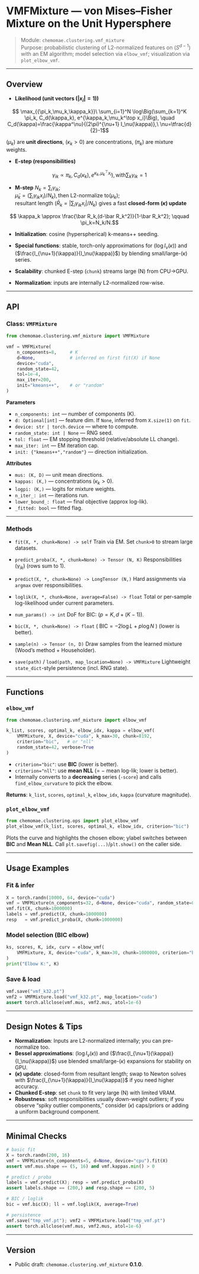 # VMFMixture — von Mises–Fisher Mixture on the Unit Hypersphere

> Module: `chemomae.clustering.vmf_mixture` <br>
> Purpose: probabilistic clustering of L2-normalized features on ($`S^{d-1}`$) with an EM algorithm; model selection via `elbow_vmf`; visualization via `plot_elbow_vmf`.

---

## Overview

* **Likelihood (unit vectors ($`|x_i|=1`$))**
```math
  \max_{{\pi_k,\mu_k,\kappa_k}}\ \sum_{i=1}^N \log\Big(\sum_{k=1}^K \pi_k, C_d(\kappa_k), e^{\kappa_k,\mu_k^\top x_i}\Big),
  \quad C_d(\kappa)=\frac{\kappa^\nu}{(2\pi)^{\nu+1} I_\nu(\kappa)},\ \nu=\tfrac{d}{2}-1
```
  ($`\mu_k`$) are **unit directions**, ($`\kappa_k>0`$) are concentrations, ($`\pi_k`$) are mixture weights.

* **E-step (responsibilities)**
```math
\gamma_{ik}\propto \pi_k,C_d(\kappa_k),e^{\kappa_k,\mu_k^\top x_i}), \text{with} \sum_k\gamma_{ik}=1
```
* **M-step**
$`N_k=\sum_i\gamma_{ik}`$; <br>
$`\tilde\mu_k=\big(\sum_i \gamma_{ik} x_i\big)/N_k), \text{then L2-normalize to} (\mu_k);
`$ <br>
resultant length ($`\bar R_k=|\sum_i\gamma_{ik}x_i|/N_k`$) gives a fast **closed-form ($`\kappa`$) update**

```math
  \kappa_k \approx \frac{\bar R_k,(d-\bar R_k^2)}{1-\bar R_k^2};
  \qquad \pi_k=N_k/N.
```

* **Initialization**: cosine (hyperspherical) k-means++ seeding.

* **Special functions**: stable, torch-only approximations for ($`\log I_\nu(\kappa)`$) and ($`\frac{I_{\nu+1}(\kappa)}{I_\nu(\kappa)}`$) by blending small/large-($`\kappa`$) series.

* **Scalability**: chunked E-step (`chunk`) streams large (N) from CPU→GPU.

* **Normalization**: inputs are internally L2-normalized row-wise.

---

## API

### Class: `VMFMixture`

```python
from chemomae.clustering.vmf_mixture import VMFMixture

vmf = VMFMixture(
    n_components=8,     # K
    d=None,             # inferred on first fit(X) if None
    device="cuda",
    random_state=42,
    tol=1e-4,
    max_iter=200,
    init="kmeans++",    # or "random"
)
```

**Parameters**

* `n_components: int` — number of components (K).
* `d: Optional[int]` — feature dim. If `None`, inferred from `X.size(1)` on `fit`.
* `device: str | torch.device` — where to compute.
* `random_state: int | None` — RNG seed.
* `tol: float` — EM stopping threshold (relative/absolute LL change).
* `max_iter: int` — EM iteration cap.
* `init: {"kmeans++","random"}` — direction initialization.

**Attributes**

* `mus: (K, D)` — unit mean directions.
* `kappas: (K,)` — concentrations ($`\kappa_k>0`$).
* `logpi: (K,)` — logits for mixture weights.
* `n_iter_: int` — iterations run.
* `lower_bound_: float` — final objective (approx log-lik).
* `_fitted: bool` — fitted flag.

---

### Methods

* `fit(X, *, chunk=None) -> self`
  Train via EM. Set `chunk>0` to stream large datasets.

* `predict_proba(X, *, chunk=None) -> Tensor (N, K)`
  Responsibilities ($`\gamma_{ik}`$) (rows sum to 1).

* `predict(X, *, chunk=None) -> LongTensor (N,)`
  Hard assignments via `argmax` over responsibilities.

* `loglik(X, *, chunk=None, average=False) -> float`
  Total or per-sample log-likelihood under current parameters.

* `num_params() -> int`
  DoF for BIC: ($`p = K,d + (K-1)`$).

* `bic(X, *, chunk=None) -> float`
  ( $`\mathrm{BIC} = -2\log L + p\log N`$ ) (lower is better).

* `sample(n) -> Tensor (n, D)`
  Draw samples from the learned mixture (Wood’s method + Householder).

* `save(path)` / `load(path, map_location=None) -> VMFMixture`
  Lightweight `state_dict`-style persistence (incl. RNG state).

---

## Functions

### `elbow_vmf`

```python
from chemomae.clustering.vmf_mixture import elbow_vmf

k_list, scores, optimal_k, elbow_idx, kappa = elbow_vmf(
    VMFMixture, X, device="cuda", k_max=30, chunk=8192,
    criterion="bic",   # or "nll"
    random_state=42, verbose=True
)
```

* `criterion="bic"`: use **BIC** (lower is better).
* `criterion="nll"`: use **mean NLL** (= − mean log-lik; lower is better).
* Internally converts to a **decreasing** series (`-score`) and calls `find_elbow_curvature` to pick the elbow.

**Returns**:
`k_list`, `scores`, `optimal_k`, `elbow_idx`, `kappa` (curvature magnitude).

### `plot_elbow_vmf`

```python
from chemomae.clustering.ops import plot_elbow_vmf
plot_elbow_vmf(k_list, scores, optimal_k, elbow_idx, criterion="bic")
```

Plots the curve and highlights the chosen elbow; ylabel switches between **BIC** and **Mean NLL**.
Call `plt.savefig(...)`/`plt.show()` on the caller side.

---

## Usage Examples

### Fit & infer

```python
X = torch.randn(10000, 64, device="cuda")
vmf = VMFMixture(n_components=32, d=None, device="cuda", random_state=0)
vmf.fit(X, chunk=1000000)
labels = vmf.predict(X, chunk=1000000)
resp   = vmf.predict_proba(X, chunk=1000000)
```

### Model selection (BIC elbow)

```python
ks, scores, K, idx, curv = elbow_vmf(
    VMFMixture, X, device="cuda", k_max=30, chunk=1000000, criterion="bic"
)
print("Elbow K:", K)
```

### Save & load

```python
vmf.save("vmf_k32.pt")
vmf2 = VMFMixture.load("vmf_k32.pt", map_location="cuda")
assert torch.allclose(vmf.mus, vmf2.mus, atol=1e-6)
```

---

## Design Notes & Tips

* **Normalization**: Inputs are L2-normalized internally; you can pre-normalize too.
* **Bessel approximations**: ($`\log I_\nu(\kappa)`$) and ($`\frac{I_{\nu+1}(\kappa)}{I_\nu(\kappa)}`$) use blended small/large-($`\kappa`$) expansions for stability on GPU.
* **($`\kappa`$) update**: closed-form from resultant length; swap to Newton solves with $`\frac{I_{\nu+1}(\kappa)}{I_\nu(\kappa)}`$ if you need higher accuracy.
* **Chunked E-step**: set `chunk` to fit very large (N) with limited VRAM.
* **Robustness**: soft responsibilities usually down-weight outliers; if you observe “spiky outlier components,” consider ($`\kappa`$) caps/priors or adding a uniform background component.

---

## Minimal Checks

```python
# basic fit
X = torch.randn(200, 16)
vmf = VMFMixture(n_components=5, d=None, device="cpu").fit(X)
assert vmf.mus.shape == (5, 16) and vmf.kappas.min() > 0

# predict / proba
labels = vmf.predict(X); resp = vmf.predict_proba(X)
assert labels.shape == (200,) and resp.shape == (200, 5)

# BIC / loglik
bic = vmf.bic(X); ll = vmf.loglik(X, average=True)

# persistence
vmf.save("tmp_vmf.pt"); vmf2 = VMFMixture.load("tmp_vmf.pt")
assert torch.allclose(vmf.mus, vmf2.mus, atol=1e-6)
```

---

## Version

* Public draft: `chemomae.clustering.vmf_mixture` **0.1.0**.
